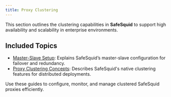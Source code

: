 ```yaml
---
title: Proxy Clustering
---
```


This section outlines the clustering capabilities in **SafeSquid** to support high availability and scalability in enterprise environments.

## Included Topics
- [Master-Slave Setup](/docs/15-Proxy%20Clustering/Master-Slave.md): Explains SafeSquid’s master-slave configuration for failover and redundancy.
- [Proxy Clustering Concepts](/docs/15-Proxy%20Clustering/Proxy%20Clustering.md): Describes SafeSquid's native clustering features for distributed deployments.

Use these guides to configure, monitor, and manage clustered SafeSquid proxies efficiently.
